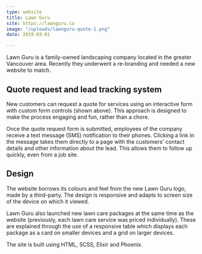 ```yaml
---
type: website
title: Lawn Guru
site: https://lawnguru.ca
image: "/uploads/lawnguru-quote-1.png"
date: 2019-03-01

---
```

Lawn Guru is a family-owned landscaping company located in the greater Vancouver area. Recently they underwent a re-branding and needed a new website to match.

## Quote request and lead tracking system

New customers can request a quote for services using an interactive form with custom form controls (shown above). This approach is designed to make the process engaging and fun, rather than a chore.

Once the quote request form is submitted, employees of the company receive a text message (SMS) notification to their phones. Clicking a link in the message takes them directly to a page with the customers' contact details and other information about the lead. This allows them to follow up quickly, even from a job site.

## Design

The website borrows its colours and feel from the new Lawn Guru logo, made by a third-party. The design is responsive and adapts to screen size of the device on which it viewed.

Lawn Guru also launched new lawn care packages at the same time as the website (previously, each lawn care service was priced individually). These are explained through the use of a responsive table which displays each package as a card on smaller devices and a grid on larger devices.

The site is built using HTML, SCSS, Elixir and Phoenix.